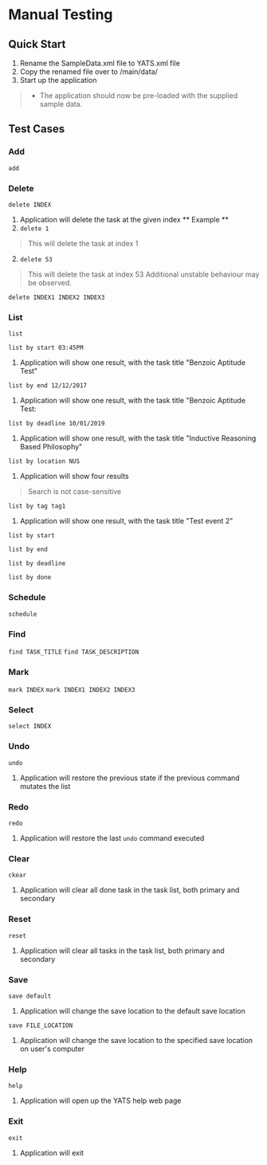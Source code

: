 # Manual Testing

## Quick Start
1. Rename the SampleData.xml file to YATS.xml file
2. Copy the renamed file over to /main/data/
3. Start up the application
> * The application should now be pre-loaded with the supplied sample data.

## Test Cases

### Add
`add`

### Delete
`delete INDEX`
1. Application will delete the task at the given index
** Example **
1. `delete 1`
> This will delete the task at index 1

2. `delete 53`
> This will delete the task at index 53
> Additional unstable behaviour may be observed.

`delete INDEX1 INDEX2 INDEX3`

### List
`list`

`list by start 03:45PM`
1. Application will show one result, with the task title "Benzoic Aptitude Test"

`list by end 12/12/2017`
1. Application will show one result, with the task title "Benzoic Aptitude Test:

`list by deadline 10/01/2019`
1. Application will show one result, with the task title "Inductive Reasoning Based Philosophy"

`list by location NUS`
1. Application will show four results
> Search is not case-sensitive

`list by tag tag1`
1. Application will show one result, with the task title "Test event 2"

`list by start`

`list by end`

`list by deadline`

`list by done`


### Schedule
`schedule`

### Find
`find TASK_TITLE`
`find TASK_DESCRIPTION`

### Mark
`mark INDEX`
`mark INDEX1 INDEX2 INDEX3`

### Select
`select INDEX`

### Undo
`undo`
1. Application will restore the previous state if the previous command mutates the list

### Redo
`redo`
1. Application will restore the last `undo` command executed

### Clear
`ckear`
1. Application will clear all done task in the task list, both primary and secondary

### Reset
`reset`
1. Application will clear all tasks in the task list, both primary and secondary

### Save
`save default`
1. Application will change the save location to the default save location

`save FILE_LOCATION`
1. Application will change the save location to the specified save location on user's computer

### Help
`help`
1. Application will open up the YATS help web page

### Exit
`exit`
1. Application will exit
